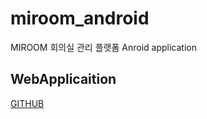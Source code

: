 # miroom_android
MIROOM 회의실 관리 플랫폼 Anroid application

## WebApplicaition
[GITHUB](https://github.com/Maitan21/miroom)
